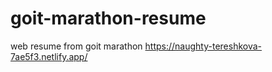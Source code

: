 # goit-marathon-resume
web resume from goit marathon
https://naughty-tereshkova-7ae5f3.netlify.app/
